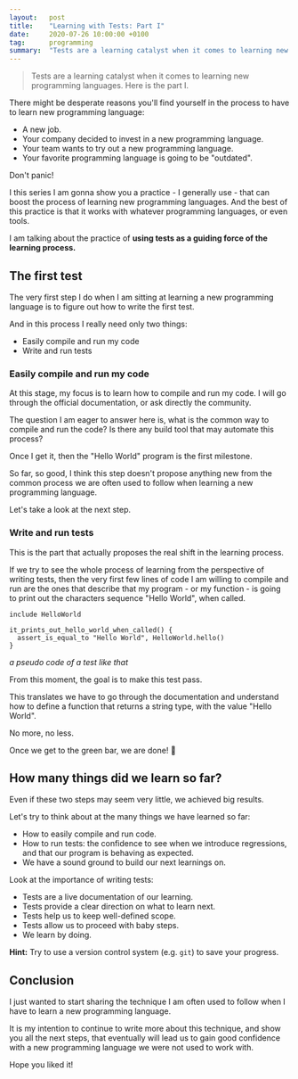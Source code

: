 ```yaml
---
layout:   post
title:    "Learning with Tests: Part I"
date:     2020-07-26 10:00:00 +0100
tag:      programming
summary:  "Tests are a learning catalyst when it comes to learning new programming languages. Here is the part I."
---
```


> Tests are a learning catalyst when it comes to learning new programming languages. Here is the part I.

<!--more-->

There might be desperate reasons you'll find yourself in the process to have to learn new programming language:

- A new job.
- Your company decided to invest in a new programming language.
- Your team wants to try out a new programming language.
- Your favorite programming language is going to be "outdated".

Don't panic!

I this series I am gonna show you a practice - I generally use - that can boost the process of learning new programming languages. And the best of this practice is that it works with whatever programming languages, or even tools.

I am talking about the practice of **using tests as a guiding force of the learning process.**

## The first test

The very first step I do when I am sitting at learning a new programming language is to figure out how to write the first test.

And in this process I really need only two things:

- Easily compile and run my code
- Write and run tests

### Easily compile and run my code

At this stage, my focus is to learn how to compile and run my code. I will go through the official documentation, or ask directly the community.

The question I am eager to answer here is, what is the common way to compile and run the code? Is there any build tool that may automate this process?

Once I get it, then the "Hello World" program is the first milestone.

So far, so good, I think this step doesn't propose anything new from the common process we are often used to follow when learning a new programming language.

Let's take a look at the next step.

### Write and run tests

This is the part that actually proposes the real shift in the learning process.

If we try to see the whole process of learning from the perspective of writing tests, then the very first few lines of code I am willing to compile and run are the ones that describe that my program - or my function - is going to print out the characters sequence "Hello World", when called.

```
include HelloWorld

it_prints_out_hello_world_when_called() {
  assert_is_equal_to "Hello World", HelloWorld.hello()
}

```
_a pseudo code of a test like that_

From this moment, the goal is to make this test pass.

This translates we have to go through the documentation and understand how to define a function that returns a string type, with the value "Hello World".

No more, no less.

Once we get to the green bar, we are done! :clap:

## How many things did we learn so far?

Even if these two steps may seem very little, we achieved big results.

Let's try to think about at the many things we have learned so far:

- How to easily compile and run code.
- How to run tests: the confidence to see when we introduce regressions, and that our program is behaving as expected.
- We have a sound ground to build our next learnings on.

Look at the importance of writing tests:

- Tests are a live documentation of our learning.
- Tests provide a clear direction on what to learn next.
- Tests help us to keep well-defined scope.
- Tests allow us to proceed with baby steps.
- We learn by doing.

**Hint:** Try to use a version control system (e.g. `git`) to save your progress.

## Conclusion

I just wanted to start sharing the technique I am often used to follow when I have to learn a new programming language.

It is my intention to continue to write more about this technique, and show you all the next steps, that eventually will lead us to gain good confidence with a new programming language we were not used to work with.

Hope you liked it!